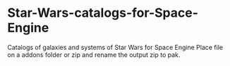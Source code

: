 # Star-Wars-catalogs-for-Space-Engine
Catalogs of galaxies and systems of Star Wars for Space Engine
Place file on a addons folder or zip and rename the output zip to pak.

